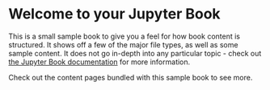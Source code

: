 # Welcome to your Jupyter Book

This is a small sample book to give you a feel for how book content is
structured.
It shows off a few of the major file types, as well as some sample content.
It does not go in-depth into any particular topic - check out [the Jupyter Book documentation](https://jupyterbook.org) for more information.

Check out the content pages bundled with this sample book to see more.

```{tableofcontents}
```

<script src="https://utteranc.es/client.js"
        repo="drillan/jbdoc-sample"
        issue-term="pathname"
        theme="github-light"
        crossorigin="anonymous"
        async>
</script>